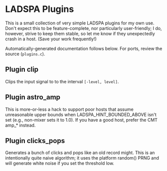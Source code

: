 # LADSPA Plugins

This is a small collection of very simple LADSPA plugins for my own use. Don't
expect this to be feature-complete, nor particularly user-friendly; I do,
however, strive to keep them stable, so let me know if they unexpectedly crash
in a host. (Save your work frequently!)

Automatically-generated documentation follows below. For ports, review the
source (`plugins.c`).

## Plugin clip
Clips the input signal to to the interval `[-level, level]`.

## Plugin astro_amp
This is more-or-less a hack to support poor hosts that assume unreasonable
upper bounds when LADSPA_HINT_BOUNDED_ABOVE isn't set (e.g., non-mixer sets
it to 1.0). If you have a good host, prefer the CMT amp_* instead.

## Plugin clicks_pops
Generates a bunch of clicks and pops like an old record might.  This is an
intentionally quite naive algorithm; it uses the platform random() PRNG and
will generate white noise if you set the threshold low.
